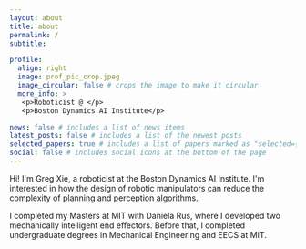 ```yaml
---
layout: about
title: about
permalink: /
subtitle:

profile:
  align: right
  image: prof_pic_crop.jpeg
  image_circular: false # crops the image to make it circular
  more_info: >
   <p>Roboticist @ </p>
   <p>Boston Dynamics AI Institute</p>

news: false # includes a list of news items
latest_posts: false # includes a list of the newest posts
selected_papers: true # includes a list of papers marked as "selected={true}"
social: false # includes social icons at the bottom of the page
---
```


Hi! I'm Greg Xie, a roboticist at the Boston Dynamics AI Institute. I'm interested in how the design of robotic manipulators can reduce the complexity of planning and perception algorithms. 

I completed my Masters at MIT with Daniela Rus, where I developed two mechanically intelligent end effectors. Before that, I completed undergraduate degrees in Mechanical Engineering and EECS at MIT. 
